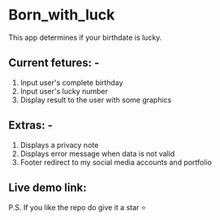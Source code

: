 # Born_with_luck
 This app determines if your birthdate is lucky. 
 
## Current fetures: -
1. Input user's complete birthday 
2. Input user's lucky number
3. Display result to the user with some graphics 

## Extras: - 
1. Displays a privacy note
2. Displays error message when data is not valid
3. Footer redirect to my social media accounts and portfolio 

## Live demo link: 

P.S. If you like the repo do give it a star ⭐

